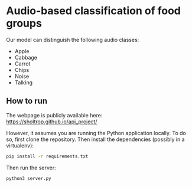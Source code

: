 # Audio-based classification of food groups

Our model can distinguish the following audio classes:

- Apple
- Cabbage
- Carrot
- Chips
- Noise
- Talking

## How to run

The webpage is publicly available here: https://sholtrop.github.io/api_project/

However, it assumes you are running the Python application locally.
To do so, first clone the repository. Then install the dependencies (possibly in a virtualenv):

```bash
pip install -r requirements.txt
```

Then run the server:

```bash
python3 server.py
```

